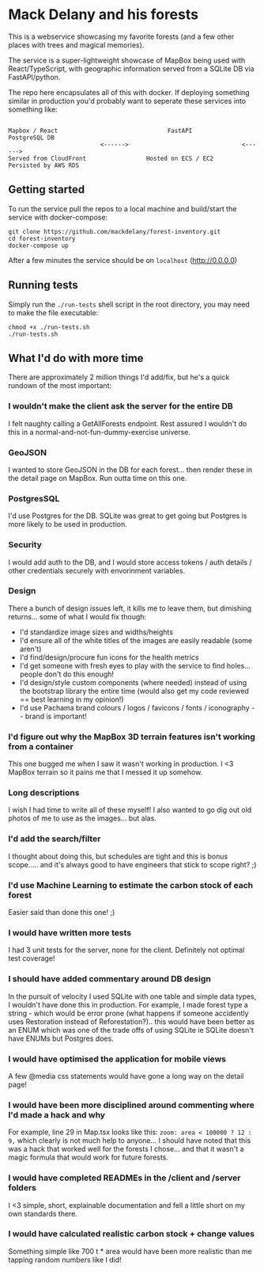 # Mack Delany and his forests

This is a webservice showcasing my favorite forests (and a few other places with trees and magical memories). 

The service is a super-lightweight showcase of MapBox being used with React/TypeScript, with geographic information served from a SQLite DB via FastAPI/python. 

The repo here encapsulates all of this with docker. If deploying something similar in production you'd probably want to seperate these services into something like:

```

Mapbox / React                               FastAPI                                 PostgreSQL DB
                          <------>                                <------> 
Served from CloudFront                 Hosted on ECS / EC2                     Persisted by AWS RDS

```


## Getting started

To run the service pull the repos to a local machine and build/start the service with docker-compose:

```
git clone https://github.com/mackdelany/forest-inventory.git
cd forest-inventory
docker-compose up
```

After a few minutes the service should be on `localhost` (http://0.0.0.0)

## Running tests

Simply run the `./run-tests` shell script in the root directory, you may need to make the file executable:

```
chmod +x ./run-tests.sh
./run-tests.sh
```

## What I'd do with more time

There are approximately 2 million things I'd add/fix, but he's a quick rundown of the most important:

### I wouldn't make the client ask the server for the entire DB

I felt naughty calling a GetAllForests endpoint. Rest assured I wouldn't do this in a normal-and-not-fun-dummy-exercise universe.

### GeoJSON

I wanted to store GeoJSON in the DB for each forest... then render these in the detail page on MapBox. Run outta time on this one.

### PostgresSQL

I'd use Postgres for the DB. SQLite was great to get going but Postgres is more likely to be used in production.

### Security

I would add auth to the DB, and I would store access tokens / auth details / other credentials securely with envorinment variables.

### Design

There a bunch of design issues left, it kills me to leave them, but dimishing returns... some of what I would fix though:

- I'd standardize image sizes and widths/heights
- I'd ensure all of the white titles of the images are easily readable (some aren't)
- I'd find/design/procure fun icons for the health metrics
- I'd get someone with fresh eyes to play with the service to find holes... people don't do this enough!
- I'd design/style custom components (where needed) instead of using the bootstrap library the entire time (would also get my code reviewed == best learning in my opinion!)
- I'd use Pachama brand colours / logos / favicons / fonts / iconography -- brand is important!

### I'd figure out why the MapBox 3D terrain features isn't working from a container

This one bugged me when I saw it wasn't working in production. I <3 MapBox terrain so it pains me that I messed it up somehow.

### Long descriptions

I wish I had time to write all of these myself! I also wanted to go dig out old photos of me to use as the images... but alas.

### I'd add the search/filter

I thought about doing this, but schedules are tight and this is bonus scope..... and it's always good to have engineers that stick to scope right? ;)

### I'd use Machine Learning to estimate the carbon stock of each forest

Easier said than done this one! ;)

### I would have written more tests

I had 3 unit tests for the server, none for the client. Definitely not optimal test coverage!

### I should have added commentary around DB design

In the pursuit of velocity I used SQLite with one table and simple data types, I wouldn't have done this in production. For example, I made forest type a string - which would be error prone (what happens if someone accidently uses Restoration instead of Reforestation?).. this would have been better as an ENUM which was one of the trade offs of using SQLite ie SQLite doesn't have ENUMs but Postgres does.

### I would have optimised the application for mobile views

A few @media css statements would have gone a long way on the detail page!

### I would have been more disciplined around commenting where I'd made a hack and why

For example, line 29 in Map.tsx looks like this: `zoom: area < 100000 ? 12 : 9,` which clearly is not much help to anyone... I should have noted that this was a hack that worked well for the forests I chose... and that it wasn't a magic formula that would work for future forests.

### I would have completed READMEs in the /client and /server folders

I <3 simple, short, explainable documentation and fell a little short on my own standards there.

### I would have calculated realistic carbon stock + change values

Something simple like 700 t * area would have been more realistic than me tapping random numbers like I did!

